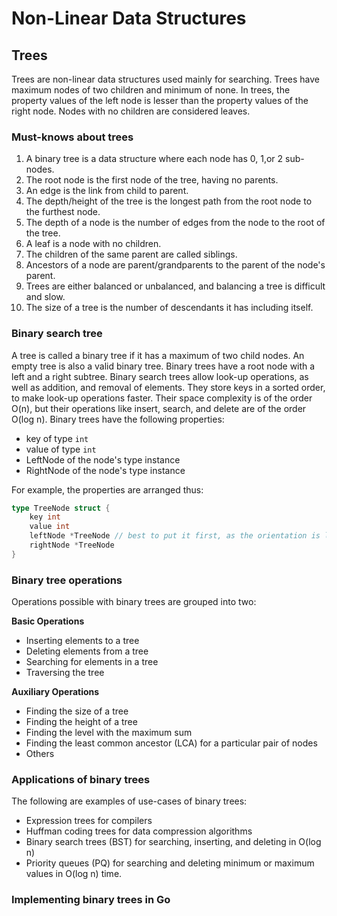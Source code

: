 # Non-Linear Data Structures

## Trees
Trees are non-linear data structures used mainly for searching. Trees have maximum nodes of
two children and minimum of none. In trees, the property values of the left node is lesser than 
the property values of the right node. Nodes with no children are considered leaves.

### Must-knows about trees
1. A binary tree is a data structure where each node has 0, 1,or 2 sub-nodes.
2. The root node is the first node of the tree, having no parents.
3. An edge is the link from child to parent.
4. The depth/height of the tree is the longest path from the root node to the furthest node.
5. The depth of a node is the number of edges from the node to the root of the tree.
6. A leaf is a node with no children.
7. The children of the same parent are called siblings.
8. Ancestors of a node are parent/grandparents to the parent of the node's parent.
9. Trees are either balanced or unbalanced, and balancing a tree is difficult and slow.
10. The size of a tree is the number of descendants it has including itself.

### Binary search tree
A tree is called a binary tree if it has a maximum of two child nodes. An empty tree 
is also a valid binary tree. Binary trees have a root node with a left and a right subtree.
Binary search trees allow look-up operations, as well as addition, and removal of elements.
They store keys in a sorted order, to make look-up operations faster. Their space complexity is 
of the order O(n), but their operations like insert, search, and delete are of the order O(log n).
Binary trees have the following properties:
- key of type ```int```
- value of type ```int```
- LeftNode of the node's type instance
- RightNode of the node's type instance

For example, the properties are arranged thus:
```go
type TreeNode struct {
	key int
	value int
	leftNode *TreeNode // best to put it first, as the orientation is left | value | right
	rightNode *TreeNode
}
```
### Binary tree operations
Operations possible with binary trees are grouped into two:

**Basic Operations**
- Inserting elements to a tree
- Deleting elements from a tree
- Searching for elements in a tree
- Traversing the tree

**Auxiliary Operations**
- Finding the size of a tree
- Finding the height of a tree
- Finding the level with the maximum sum
- Finding the least common ancestor (LCA) for a particular pair of nodes
- Others

### Applications of binary trees
The following are examples of use-cases of binary trees:
- Expression trees for compilers
- Huffman coding trees for data compression algorithms
- Binary search trees (BST) for searching, inserting, and deleting in O(log n)
- Priority queues (PQ) for searching and deleting minimum or maximum values in O(log n) time.

### Implementing binary trees in Go

